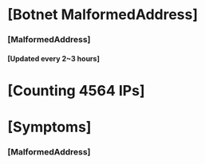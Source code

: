 # [Botnet MalformedAddress]
### [MalformedAddress]
#### [Updated every 2~3 hours]

# [Counting 4564 IPs]

# [Symptoms] 
###   [MalformedAddress]
